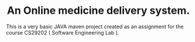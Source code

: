 # <div align="center">An Online medicine delivery system.</div>

This is a very basic JAVA maven project created as an assignment for the course CS29202 ( Software Engineering Lab ).

